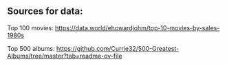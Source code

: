 ## Sources for data:

Top 100 movies: https://data.world/ehowardjohm/top-10-movies-by-sales-1980s

Top 500 albums: https://github.com/Currie32/500-Greatest-Albums/tree/master?tab=readme-ov-file
